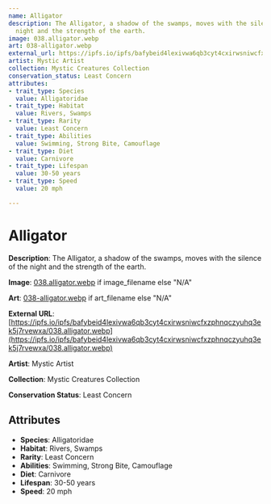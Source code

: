 ```yaml
---
name: Alligator
description: The Alligator, a shadow of the swamps, moves with the silence of the
  night and the strength of the earth.
image: 038.alligator.webp
art: 038-alligator.webp
external_url: https://ipfs.io/ipfs/bafybeid4lexivwa6qb3cyt4cxirwsniwcfxzphnqczyuhq3ek5j7rvewxa/038.alligator.webp
artist: Mystic Artist
collection: Mystic Creatures Collection
conservation_status: Least Concern
attributes:
- trait_type: Species
  value: Alligatoridae
- trait_type: Habitat
  value: Rivers, Swamps
- trait_type: Rarity
  value: Least Concern
- trait_type: Abilities
  value: Swimming, Strong Bite, Camouflage
- trait_type: Diet
  value: Carnivore
- trait_type: Lifespan
  value: 30-50 years
- trait_type: Speed
  value: 20 mph

---
```


# Alligator

**Description**: The Alligator, a shadow of the swamps, moves with the silence of the night and the strength of the earth.

**Image**: [038.alligator.webp](./038.alligator.webp) if image_filename else "N/A"

**Art**: [038-alligator.webp](./038-alligator.webp) if art_filename else "N/A"

**External URL**: [https://ipfs.io/ipfs/bafybeid4lexivwa6qb3cyt4cxirwsniwcfxzphnqczyuhq3ek5j7rvewxa/038.alligator.webp](https://ipfs.io/ipfs/bafybeid4lexivwa6qb3cyt4cxirwsniwcfxzphnqczyuhq3ek5j7rvewxa/038.alligator.webp)

**Artist**: Mystic Artist

**Collection**: Mystic Creatures Collection

**Conservation Status**: Least Concern

## Attributes
- **Species**: Alligatoridae
- **Habitat**: Rivers, Swamps
- **Rarity**: Least Concern
- **Abilities**: Swimming, Strong Bite, Camouflage
- **Diet**: Carnivore
- **Lifespan**: 30-50 years
- **Speed**: 20 mph
